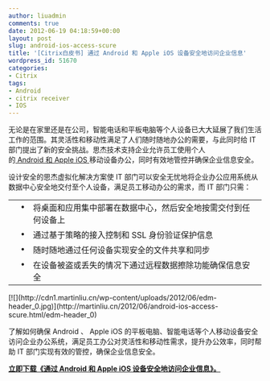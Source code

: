 ```yaml
---
author: liuadmin
comments: true
date: 2012-06-19 04:18:59+00:00
layout: post
slug: android-ios-access-scure
title: '[Citrix白皮书] 通过 Android 和 Apple iOS 设备安全地访问企业信息'
wordpress_id: 51670
categories:
- Citrix
tags:
- Android
- citrix receiver
- IOS
---
```


无论是在家里还是在公司，智能电话和平板电脑等个人设备已大大延展了我们生活工作的范围。其灵活性和移动性满足了人们随时随地办公的需要，与此同时给 IT 部门提出了新的安全挑战。思杰技术支持企业允许员工使用个人的[ Android 和 Apple iOS ](http://edm.orioncreative.com.au/t/y-l-jlhikjt-sdrqujhr-i/)移动设备办公，同时有效地管控并确保企业信息安全。

设计安全的思杰虚拟化解决方案使 IT 部门可以安全无忧地将企业办公应用系统从数据中心安全地交付至个人设备，满足员工移动办公的需求，而 IT 部门只需：
<table cellpadding="0" cellspacing="0" border="0" >
<tbody >
<tr >

<td width="25" align="right" valign="top" >•
</td>

<td align="left" valign="top" >将桌面和应用集中部署在数据中心，然后安全地按需交付到任何设备上
</td>
</tr>
<tr >

<td width="25" align="right" valign="top" >•
</td>

<td align="left" valign="top" >通过基于策略的接入控制和 SSL 身份验证保护信息
</td>
</tr>
<tr >

<td width="25" align="right" valign="top" >•
</td>

<td align="left" valign="top" >随时随地通过任何设备实现安全的文件共享和同步
</td>
</tr>
<tr >

<td width="25" align="right" valign="top" >•
</td>

<td align="left" valign="top" >在设备被盗或丢失的情况下通过远程数据擦除功能确保信息安全
</td>
</tr>
</tbody>
</table>
[![](http://cdn1.martinliu.cn/wp-content/uploads/2012/06/edm-header_0.jpg)](http://martinliu.cn/2012/06/android-ios-access-scure.html/edm-header_0)

了解如何确保 Android 、 Apple iOS 的平板电脑、智能电话等个人移动设备安全访问企业办公系统，满足员工办公对灵活性和移动性需求，提升办公效率，同时帮助 IT 部门实现有效的管控，确保企业信息安全。

[**立即下载《通过 Android 和 Apple iOS 设备安全地访问企业信息》。**](http://edm.orioncreative.com.au/t/y-l-jlhikjt-sdrqujhr-d/)
